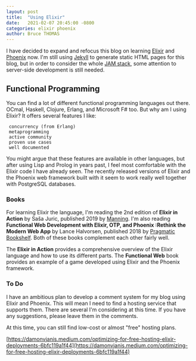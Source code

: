 ```yaml
---
layout: post
title:  "Using Elixir"
date:   2021-02-07 20:45:00 -0800
categories: elixir phoenix
author: Bruce THOMAS
---
```

I have decided to expand and refocus this blog on learning [Elixir](https://elixir-lang.org/) and [Phoenix](https://www.phoenixframework.org/) now. I'm still using [Jekyll](https://jekyllrb.com/) to generate static HTML pages for this blog, but in order to consider the whole [JAM stack](https://jamstack.org/), some attention to server-side development is still needed.

## Functional Programming ##

You can find a lot of different functional programming languages out there.
OCmal, Haskell, Clojure, Erlang, and Microsoft F# too. But why am I using Elixir?
It offers several features I like:
~~~
 concurrency (from Erlang)
 metaprogramming
 active community
 proven use cases
 well documented
~~~

You might argue that these features are available in other languages, but after using Lisp and Prolog in years past, I feel most comfortable with the Elixir code I have already seen. The recently released versions of Elixir and the Phoenix web framework built with it seem to work really well together with PostgreSQL databases.

### Books ###

 For learning Elixir the language, I'm reading the 2nd edition of **Elixir in Action** by Saša Juric, published 2019 by [Manning](https://www.manning.com/books/elixir-in-action-second-edition). I'm also reading **Functional Web Development with Elixir, OTP, and Phoenix :Rethink the Modern Web App** by Lance Halvorsen, published 2018 by [Pragmatic Bookshelf](https://pragprog.com/titles/lhelph/functional-web-development-with-elixir-otp-and-phoenix/). Both of these books complement each other fairly well.

 The **Elixir in Action** provides a comprehensive overview of the Elixir language and how to use its different parts. The **Functional Web** book provides an example of a game developed using Elixir and the Phoenix framework.

### To Do ###

I have an ambitious plan to develop a comment system for my blog using Elixir and Phoenix. This will mean I need to find a hosting service that supports them. There are several I'm considering at this time. If you have any suggestions, please leave them in the comments.

At this time, you can still find low-cost or almost "free" hosting plans.

[https://damonvjanis.medium.com/optimizing-for-free-hosting-elixir-deployments-6bfc119a1f44](https://damonvjanis.medium.com/optimizing-for-free-hosting-elixir-deployments-6bfc119a1f44)
